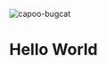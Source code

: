 ![capoo-bugcat](https://user-images.githubusercontent.com/15952538/130867366-bd9cc865-f327-4be0-a893-16eda6d6ea26.gif)
# Hello World

